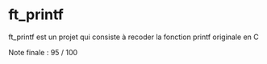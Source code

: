 # ft_printf

ft_printf est un projet qui consiste à recoder la fonction printf originale en C

Note finale : 95 / 100
